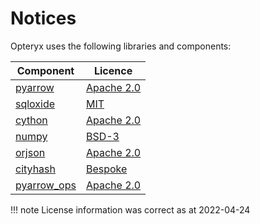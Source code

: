 # Notices

Opteryx uses the following libraries and components:

Component                                                  | Licence
---------------------------------------------------------- | -------
[pyarrow](https://github.com/apache/arrow/)                | [Apache 2.0](https://github.com/apache/arrow/blob/master/LICENSE.txt)
[sqloxide](https://github.com/wseaton/sqloxide)            | [MIT](https://github.com/wseaton/sqloxide/blob/master/LICENSE)
[cython](https://github.com/cython/cython)                 | [Apache 2.0](https://github.com/cython/cython/blob/master/LICENSE.txt)
[numpy](https://github.com/numpy/numpy)                    | [BSD-3](https://github.com/numpy/numpy/blob/main/LICENSE.txt)
[orjson](https://github.com/ijl/orjson)                    | [Apache 2.0](https://github.com/ijl/orjson/blob/master/LICENSE-APACHE)
[cityhash](https://github.com/escherba/python-cityhash)    | [Bespoke](https://github.com/escherba/python-cityhash/blob/master/LICENSE)
[pyarrow_ops](https://github.com/TomScheffers/pyarrow_ops) | [Apache 2.0](https://github.com/TomScheffers/pyarrow_ops/blob/main/LICENSE)

!!! note
    License information was correct as at 2022-04-24
